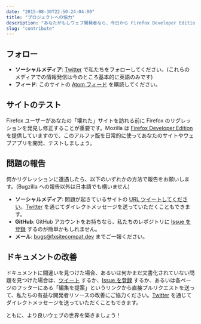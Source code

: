 ```yaml
---
date: "2015-08-30T22:50:24-04:00"
title: "プロジェクトへの協力"
description: "あなたがもしウェブ開発者なら、今日から Firefox Developer Edition を使って、私たちのボランティア活動に参加してください！"
slug: "contribute"
---
```

## フォロー

* **ソーシャルメディア**: [Twitter](https://twitter.com/FxSiteCompat) で私たちをフォローしてください。(これらのメディアでの情報発信は今のところ基本的に英語のみです)
* **フィード**: このサイトの [Atom フィード](https://www.fxsitecompat.dev/ja/index.xml) を購読してください。

## サイトのテスト

Firefox ユーザーがあなたの「壊れた」サイトを訪れる前に Firefox のリグレッションを発見し修正することが重要です。Mozilla は [Firefox Developer Edition](https://www.mozilla.org/firefox/developer/) を提供していますので、このアルファ版を日常的に使ってあなたのサイトやウェブアプリを開発、テストしましょう。

## 問題の報告

何かリグレッションに遭遇したら、以下のいずれかの方法で報告をお願いします。(Bugzilla への報告以外は日本語でも構いません)

* **ソーシャルメディア**: 問題が起きているサイトの [URL ツイートしてください](https://twitter.com/intent/tweet?text=@fxsitecompat&related=fxsitecompat)。[Twitter](https://twitter.com/messages/compose?recipient_id=1707307399) を通じてダイレクトメッセージを送っていただくこともできます。
* **GitHub**: GitHub アカウントをお持ちなら、私たちのレポジトリに [Issue を登録](https://github.com/fxsitecompat/reports/issues/new) するのが簡単かもしれません。
* **メール**: [bugs@fxsitecompat.dev](mailto:bugs@fxsitecompat.dev) までご一報ください。

## ドキュメントの改善

ドキュメントに間違いを見つけた場合、あるいは何かまだ文書化されていない問題を見つけた場合は、[ツイート](https://twitter.com/intent/tweet?text=@fxsitecompat&related=fxsitecompat) するか、[Issue を登録](https://github.com/fxsitecompat/www.fxsitecompat.dev/issues/new) するか、あるいは各ページのフッターにある「編集を提案」というリンクから直接プルリクエストを送って、私たちの有益な開発者リソースの改善にご協力ください。[Twitter](https://twitter.com/messages/compose?recipient_id=1707307399) を通じてダイレクトメッセージを送っていただくこともできます。

ともに、より良いウェブの世界を築きましょう！
